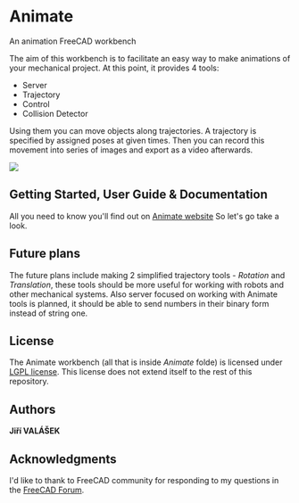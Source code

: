# Animate
An animation FreeCAD workbench

The aim of this workbench is to facilitate an easy way to make animations of your mechanical project.
At this point, it provides 4 tools:

* Server
* Trajectory
* Control
* Collision Detector

Using them you can move objects along trajectories. A trajectory is specified by assigned poses at given times. 
Then you can record this movement into series of images and export as a video afterwards.

![](animation_example.gif)

## Getting Started, User Guide & Documentation 

All you need to know you'll find out on [Animate website](https://jirivalasek.github.io/Animate/)
So let's go take a look.

## Future plans

The future plans include making 2 simplified trajectory tools - *Rotation* and *Translation*, these tools should be more useful for working with robots and other mechanical systems. Also server focused on working with Animate tools is planned, it should be able to send numbers in their binary form instead of string one.

## License

The Animate workbench (all that is inside *Animate* folde) is licensed under [LGPL license](https://github.com/JiriValasek/Animate/blob/master/Animate/LICENSE). This license does not extend itself to the rest of this repository.

## Authors

**Jiří VALÁŠEK**  

## Acknowledgments

I'd like to thank to FreeCAD community for responding to my questions in the [FreeCAD Forum](https://forum.freecadweb.org/).